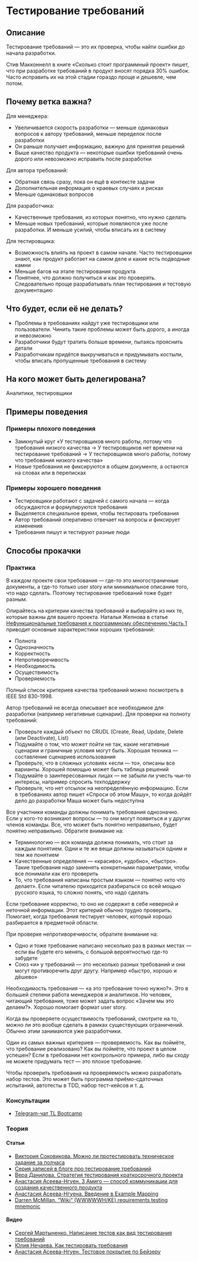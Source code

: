 # Тестирование требований
## Описание
Тестирование требований — это их проверка, чтобы найти ошибки до начала разработки.

Стив <!-- yaspeller ignore:start -->Макконнелл<!-- yaspeller ignore:end --> в книге «Сколько стоит программный проект» пишет, что при разработке требований в продукт вносят порядка 30% ошибок. Часто исправить их на этой стадии гораздо проще и дешевле, чем потом.

## Почему ветка важна?
Для менеджера:
- Увеличивается скорость разработки — меньше одинаковых вопросов к автору требований, меньше переделок после разработки
- Он раньше получает информацию, важную для принятия решений
- Выше качество продукта — некоторые ошибки требований очень дорого или невозможно исправить после разработки

Для автора требований:
- Обратная связь сразу, пока он ещё в контексте задачи
- Дополнительная информация о краевых случаях и рисках
- Меньше одинаковых вопросов

Для разработчика:
- Качественные требования, из которых понятно, что нужно сделать
- Меньше новых требований, которые появляются уже после разработки. И меньше усилий, чтобы вписать их в систему

Для тестировщика:
- Возможность влиять на проект в самом начале. Часто тестировщики знают, как продукт работает на самом деле и какие есть подводные камни
- Меньше багов на этапе тестирования продукта
- Понятнее, что должно получиться и как это проверять. Следовательно проще разрабатывать план тестирования и тестовую документацию

## Что будет, если её не делать?
- Проблемы в требованиях найдут уже тестировщики или пользователи. Чинить такие проблемы может быть дорого, а иногда и невозможно
- Разработчики будут тратить больше времени, пытаясь прояснить детали
- Разработчикам придётся выкручиваться и придумывать костыли, чтобы вписать пропущенные требования в систему

## На кого может быть делегирована?
Аналитики, тестировщики

## Примеры поведения
### Примеры плохого поведения
- Замкнутый круг «У тестировщиков много работы, потому что требования низкого качества → У тестировщиков нет времени на тестирование требований → У тестировщиков много работы, потому что требования низкого качества»
- Новые требования не фиксируются в общем документе, а остаются на словах или в переписках

### Примеры хорошего поведения
- Тестировщики работают с задачей с самого начала — когда обсуждаются и формулируются требования
- Выделяется специальное время, чтобы тестировать требования
- Автор требований оперативно отвечает на вопросы и фиксирует изменения
- Требования пишут и тестируют разные люди

## Способы прокачки
### Практика
В каждом проекте свои требования — где-то это многостраничные документы, а где-то только user story или минимальное описание того, что надо сделать. Поэтому тестирование требований тоже будет разным.

Опирайтесь на критерии качества требований и выбирайте из них те, которые важны для вашего проекта. <!-- yaspeller ignore:start -->Наталья Желнова<!-- yaspeller ignore:end --> в статье [Нефункциональные требования к программному обеспечению.Часть 1](https://habr.com/ru/post/231961) приводит основные характеристики хороших требований:
- Полнота
- Однозначность
- Корректность
- Непротиворечивость
- Необходимость
- Осуществимость
- Проверяемость

Полный список критериев качества требований можно посмотреть в IEEE Std 830-1998.

Автор требований не всегда описывает все необходимое для разработки (например негативные сценарии). Для проверки на полноту требований:
- Проверьте каждый объект по CRUDL (Create, Read, Update, Delete (или Deactivate), List)
- Подумайте о том, что может пойти не так, какие негативные сценарии и граничные условия могут быть. Хорошая техника — составление сценариев использования
- Проверьте, что в сложных условиях «если — то», описаны все варианты. Хорошей помощью может быть таблица решений
- Подумайте о заинтересованных лицах — не забыли ли учесть чьи-то интересы, например спросить техподдержку
- Проверьте, что нет отсылок на неопределённую информацию. Если в требованиях автор пишет «Спроси об этом Машу», то когда дойдёт дело до разработки Маша может быть недоступна

Все участники команды должны понимать требования однозначно. Если у кого-то возникают вопросы — то они могут появиться и у других членов команды. Все, что может быть понятно неправильно, будет понятно неправильно. Обратите внимание на:
- Терминологию — вся команда должна понимать, что стоит за каждым понятием. Одни и те же вещи должны называться одним и тем же понятием
- Качественные определения — «красиво», «удобно», «быстро». Такие требования надо заменять конкретными параметрами, чтобы все понимали как его проверить
- То, что требования написаны простым языком — понятно «кто что делает». Если читателю приходится разбираться со всей мощью русского языка, то сложно понять, что надо сделать

Если требование корректно, то оно не содержит в себе неверной и неточной информации. Этот критерий обычно трудно проверить. Помогает, когда требования тестирует человек, который хорошо разбирается в предметной области.

При проверке непротиворечивости, обратите внимание на:
- Одно и тоже требование написано несколько раз в разных местах — если вы будете его менять, с большой вероятностью где-то забудете
- Союз «и» у требований — это несколько разных требований и они могут противоречить друг другу. Например «быстро, хорошо и дёшево»

Необходимость требования — «а это требование точно нужно?». Это в большей степени работа менеджеров и аналитиков. Но человек, читающий требования, тоже может задать вопрос «Зачем мы это делаем?». Хорошо помогает формат user story.

Когда вы проверяете осуществимость требований, смотрите на то, можно ли это вообще сделать в рамках существующих ограничений. Обычно этим занимаются уже разработчики.

Один из самых важных критериев — проверяемость. Как вы поймёте, что требование реализовано? Как вы поймёте, что проект в целом успешен? Если в требовании нет контрольного примера, либо вы сходу не можете придумать тест — это плохое требование.

Чтобы проверить требования на проверяемость можно разработать набор тестов. Это может быть программа приёмо-сдаточных испытаний, автотесты в TDD, набор тест-кейсов и т. д.

### Консультации
- [Telegram-чат TL Bootcamp](https://tlinks.run/tlbootcamp)

### Теория
#### Статьи
<!-- yaspeller ignore:start -->
- [Виктория Соковикова. Можно ли протестировать техническое задание за полчаса](https://software-testing.ru/library/around-testing/requirements/3356-requirements)
- [Серия записей в блоге про тестирование требований](http://qcthoughtsaloud.blogspot.com/search/label/%D1%82%D1%80%D0%B5%D0%B1%D0%BE%D0%B2%D0%B0%D0%BD%D0%B8%D1%8F)
- [Вера Данилова. Стратегия тестирования краткосрочного проекта](https://habr.com/ru/company/arcadia/blog/542974/)
- [Анастасия Асеева-Нгуен. 3 Амиго — способ коммуникации для создания качественного продукта](https://habr.com/ru/company/tinkoff/blog/449424/)
- [Анастасия Асеева-Нгуена. Введение в Example Mapping](https://habr.com/ru/company/oleg-bunin/blog/450844/)
- [Darren McMillan. “Wiki” (WWWWWH/KE) requirements testing mnemonic](http://www.bettertesting.co.uk/content/?p=857)
<!-- yaspeller ignore:end -->
#### Видео
<!-- yaspeller ignore:start -->
- [Сергей Мартыненко. Написание тестов как вид тестирования требований](https://vimeo.com/13803733)
- [Юлия Нечаева. Как тестировать требования](https://vimeo.com/13804386)
- [Анастасия Асеева-Нгуен. Тестовое покрытие по Бейзеру](https://www.youtube.com/watch?v=jqjJ256CZhk)
<!-- yaspeller ignore:end -->
